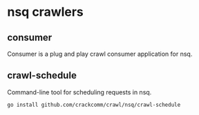 # nsq crawlers

## consumer

Consumer is a plug and play crawl consumer application for nsq.

## crawl-schedule

Command-line tool for scheduling requests in nsq.

```sh
go install github.com/crackcomm/crawl/nsq/crawl-schedule
```
